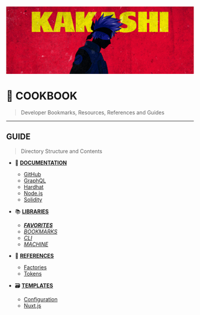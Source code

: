![0xKakashi](./banner.png)

# 📔 COOKBOOK

> Developer Bookmarks, Resources, References and Guides

---

## GUIDE

> Directory Structure and Contents

* 📄 [__DOCUMENTATION__](./doc/README.md)
  * [GitHub](./doc/github.md)
  * [GraphQL](./doc/graphql.md)
  * [Hardhat](./doc/hardhat.md)
  * [Node.js](./doc/nodejs.md)
  * [Solidity](./doc/solidity.md)

* 📚 [__LIBRARIES__](./lib/README.md)
  * [**_FAVORITES_**](./lib/FAVORITES.md)
  * [_BOOKMARKS_](./lib/BOOKMARKS.md)
  * [_CLI_](./lib/CLI.md)
  * [_MACHINE_](./lib/MACHINE.md)

* 📑 [__REFERENCES__](./ref/README.md)
  * [Factories](./ref/factories.json)
  * [Tokens](./ref/tokens.json)

* 🗃  [__TEMPLATES__](./tmp/README.md)
  * [Configuration](./tmp/configuration.md)
  * [Nuxt.js](./tmp/nuxtjs.md)

